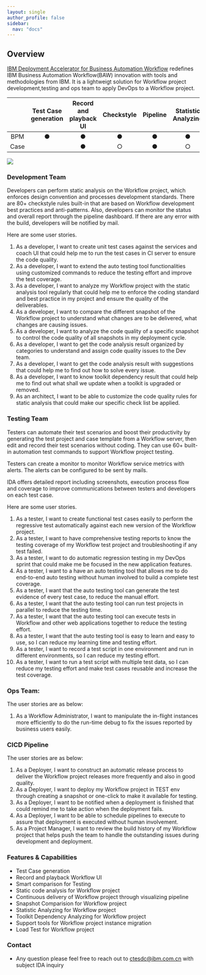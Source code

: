 ```yaml
---
layout: single
author_profile: false
sidebar:
  nav: "docs"
---
```


## Overview

[IBM Deployment Accelerator for Business Automation Workflow](./references/references-demos.html) redefines IBM Business Automation Workflow(BAW) innovation with tools and methodologies from IBM. It is a lightweigt solution for Workflow project development,testing and ops team to apply DevOps to a Workflow project.
 
  
  |          | Test Case generation |  Record and playback UI  |  Checkstyle  | Pipeline | Statistic Analyzing  |  Toolkit Dependency Analyzing  | Comparison | Instance migration  | Load Test  |
 |:-------------:|:-------------:|:-------------:|:-------------:|:-------------:|:-------------:|:-------------:|:-------------:|:-------------:|:-------------:|
 |  BPM     |  ●   |●             |●           |  ●         | ●         | ●  |●  |●  | ●  |
 |  Case    |     |●             | ○           |   ●          | ○          |  | |||
  
  
 ![][ida-devops] 

### Development Team

Developers can perform static analysis on the Workflow project, which enforces design convention and processes development standards.  There are 80+ checkstyle rules built-in that are based on Workflow development best practices and anti-patterns. Also, developers can monitor the status and overall report through the pipeline dashboard. If there are any error with the build, developers will be notified by mail.

Here are some user stories.

1. As a developer, I want to create unit test cases against the services and coach UI that could help me to run the test cases in CI server to ensure the code quality.
2. As a developer, I want to extend the auto testing tool functionalities using customized commands to reduce the testing effort and improve the test coverage.
3. As a developer, I want to analyze my Workflow project with the static analysis tool regularly that could help me to enforce the coding standard and best practice in my project and ensure the quality of the deliverables.
4. As a developer, I want to compare the different snapshot of the Workflow project to understand what changes are to be delivered, what changes are causing issues.
5. As a developer, I want to analyze the code quality of a specific snapshot to control the code quality of all snapshots in my deployment cycle.
6. As a developer, I want to get the code analysis result organized by categories to understand and assign code quality issues to the Dev team.
7. As a developer, I want to get the code analysis result with suggestions that could help me to find out how to solve every issue.
7. As a developer, I want to know toolkit dependency result that could help me to find out what shall we update when a toolkit is upgraded or removed.
8. As an architect, I want to be able to customize the code quality rules for static analysis that could make our specific check list be applied.

### Testing Team

Testers can automate their test scenarios and boost their productivity by generating the test project and case template from a Workflow server, then edit and record their test scenarios without coding. They can use 60+ built-in automation test commands to support Workflow project testing.

Testers can create a monitor to monitor Workflow service metrics with alerts. The alerts can be configured to be sent by mails. 

IDA offers detailed report including screenshots, execution process flow and coverage to improve communications between testers and developers on each test case. 

Here are some user stories.

1.	As a tester, I want to create functional test cases easily to perform the regressive test automatically against each new version of the Workflow project.
2.	As a tester, I want to have comprehensive testing reports to know the testing coverage of my Workflow test project and troubleshooting if any test failed.
3.	As a tester, I want to do automatic regression testing in my DevOps sprint that could make me  be focused in the new application features.
4.	As a tester, I want to a have an auto testing tool that allows me to do end-to-end auto testing without human involved to build a complete test coverage.
5.	As a tester, I want that the auto testing tool can generate the test evidence of every test case, to reduce the manual effort.
6.	As a tester, I want that the auto testing tool can run test projects in parallel to reduce the testing time.
7.	As a tester, I want that the auto testing tool can execute tests in Workflow and other web applications together to reduce the testing effort.
8.	As a tester, I want that the auto testing tool is easy to learn and easy to use, so I can reduce my learning time and testing effort.
9.	As a tester, I want to record a test script in one environment and run in different environments, so I can reduce my testing effort.
10.	As a tester, I want to run a test script with multiple test data, so I can reduce my testing effort and make test cases reusable and increase the test coverage.

### Ops Team:

The user stories are as below:

1.	As a Workflow Administrator, I want to manipulate the in-flight instances more efficiently to do the run-time debug to fix the issues reported by business users easily.


### CICD Pipeline

The user stories are as below:

1.	As a Deployer, I want to construct an automatic release process to deliver the Workflow project releases more frequently and also in good quality.
2.	As a Deployer, I want to deploy my Workflow project in TEST env through creating a snapshot or one-click to make it available for testing.
3.	As a Deployer, I want to be notified when a deployment is finished that could remind me to take action when the deployment fails.
4.	As a Deployer, I want to be able to schedule pipelines to execute to assure that deployment is executed without human involvement.
5.	As a Project Manager, I want to review the build history of my Workflow project that helps push the team to handle the outstanding issues during development and deployment.

### Features & Capabilities

* Test Case generation
* Record and playback Workflow UI
* Smart comparison for Testing
* Static code analysis for Workflow project
* Continuous delivery of Workflow project through visualizing pipeline
* Snapshot Comparision for Workflow project
* Statistic Analyzing for Workflow project
* Toolkit Dependency Analyzing for Workflow project
* Support tools for Workflow project instance migration
* Load Test for Workflow project
 
### Contact
- Any question please feel free to reach out to ctesdc@ibm.com.cn with subject IDA inquiry



[ida-devops]: ./images/install/ida-devops.png


